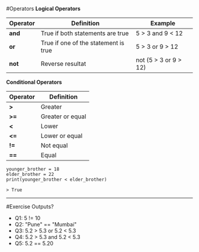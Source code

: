 #Operators
**Logical Operators**

| Operator | Definition                           | Example               |
|----------|--------------------------------------|-----------------------|
| **and**      | True if both statements are true     | 5 > 3 and 9 < 12      |
| **or**       | True if one of the statement is true | 5 > 3 or 9 > 12       |
| **not**      | Reverse resultat                     | not (5 > 3 or 9 > 12) |

**Conditional Operators**

| Operator | Definition       |
|----------|------------------|
| **>**        | Greater          |
| **>=**       | Greater or equal |
| **<**        | Lower            |
| **<=**       | Lower or equal   |
| **!=**       | Not equal        |
| **==**       | Equal            |

```
younger_brother = 18
elder_brother = 22
print(younger_brother < elder_brother)

> True
```

---

#Exercise
Outputs?
- Q1: 5 != 10
- Q2: "Pune" == "Mumbai"
- Q3: 5.2 > 5.3 or 5.2 < 5.3
- Q4: 5.2 > 5.3 and 5.2 < 5.3
- Q5: 5.2 == 5.20